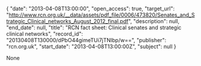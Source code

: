 {
  "date": "2013-04-08T13:00:00", 
  "open_access": true, 
  "target_url": "http://www.rcn.org.uk/__data/assets/pdf_file/0006/473820/Senates_and_Strategic_Clinical_networks_August_2012_final.pdf", 
  "description": null, 
  "end_date": null, 
  "title": "RCN fact sheet: Clinical senates and strategic clinical networks", 
  "record_id": "20130408T130000/dPbO44gimeTUi7jTNIbp/w==", 
  "publisher": "rcn.org.uk", 
  "start_date": "2013-04-08T13:00:00Z", 
  "subject": null
}

None
